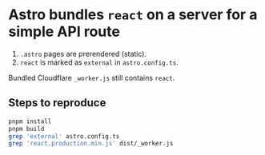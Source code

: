 # Astro bundles `react` on a server for a simple API route

1. `.astro` pages are prerendered (static).
2. `react` is marked as `external` in `astro.config.ts`.

Bundled Cloudflare `_worker.js` still contains `react`.

## Steps to reproduce

```sh
pnpm install
pnpm build
grep 'external' astro.config.ts
grep 'react.production.min.js' dist/_worker.js
```
